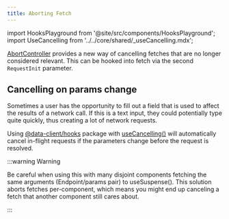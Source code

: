 ```yaml
---
title: Aborting Fetch
---
```


import HooksPlayground from '@site/src/components/HooksPlayground';
import UseCancelling from '../../core/shared/\_useCancelling.mdx';

[AbortController](https://developer.mozilla.org/en-US/docs/Web/API/AbortController) provides a new way of cancelling
fetches that are no longer considered relevant. This can be hooked into fetch via the second `RequestInit` parameter.

## Cancelling on params change

Sometimes a user has the opportunity to fill out a field that is used to affect the results of a network call.
If this is a text input, they could potentially type quite quickly, thus creating a lot of network requests.

Using [@data-client/hooks](https://www.npmjs.com/package/@data-client/hooks) package with [useCancelling()](/docs/api/useCancelling) will automatically cancel in-flight requests if the parameters
change before the request is resolved.

<UseCancelling />

:::warning Warning

Be careful when using this with many disjoint components fetching the same
arguments (Endpoint/params pair) to useSuspense(). This solution aborts fetches per-component,
which means you might end up canceling a fetch that another component still cares about.

:::
